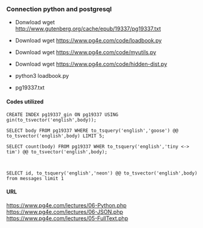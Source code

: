 ### Connection python and postgresql

- Donwload  wget http://www.gutenberg.org/cache/epub/19337/pg19337.txt

- Download wget https://www.pg4e.com/code/loadbook.py

- Download wget https://www.pg4e.com/code/myutils.py

- Download wget https://www.pg4e.com/code/hidden-dist.py

- python3 loadbook.py
- pg19337.txt

#### Codes utilized

    CREATE INDEX pg19337_gin ON pg19337 USING gin(to_tsvector('english',body));

    SELECT body FROM pg19337 WHERE to_tsquery('english','goose') @@ to_tsvector('english',body) LIMIT 5;

    SELECT count(body) FROM pg19337 WHER to_tsquery('english','tiny <-> tim') @@ to_tsvector('english',body);



    SELECT id, to_tsquery('english','neon') @@ to_tsvector('english',body) from messages limit 1
#### URL

https://www.pg4e.com/lectures/06-Python.php
https://www.pg4e.com/lectures/06-JSON.php
https://www.pg4e.com/lectures/05-FullText.php

